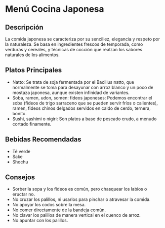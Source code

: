 # Menú Cocina Japonesa

## Descripción
La comida japonesa se caracteriza por su sencillez, elegancia y respeto por la naturaleza. Se basa en ingredientes frescos de temporada, como verduras y cereales, y técnicas de cocción que realzan los sabores naturales de los alimentos.

## Platos Principales
- Natto: Se trata de soja fermentada por el Bacillus natto, que normalmente se toma para desayunar con arroz blanco y un poco de mostaza japonesa, aunque existen infinidad de variantes.
- Soba, ramen, udon, somen: fideos japoneses: Podemos encontrar el soba (fideos de trigo sarraceno que se pueden servir fríos o calientes), ramen, fideos chinos delgados servidos en caldo de cerdo, ternera, bonito.
- Sushi, sashimi o nigiri: Son platos a base de pescado crudo, a menudo cortado finamente.

## Bebidas Recomendadas
- Té verde
- Sake
- Shochu

## Consejos
- Sorber la sopa y los fideos es común, pero chasquear los labios o eructar no.
- No cruzar los palillos, ni usarlos para pinchar o atravesar la comida.
- No apoyar los codos sobre la mesa.
- No comer directamente de la bandeja común.
- No clavar los palillos de manera vertical en el cuenco de arroz.
- No apuntar con los palillos.